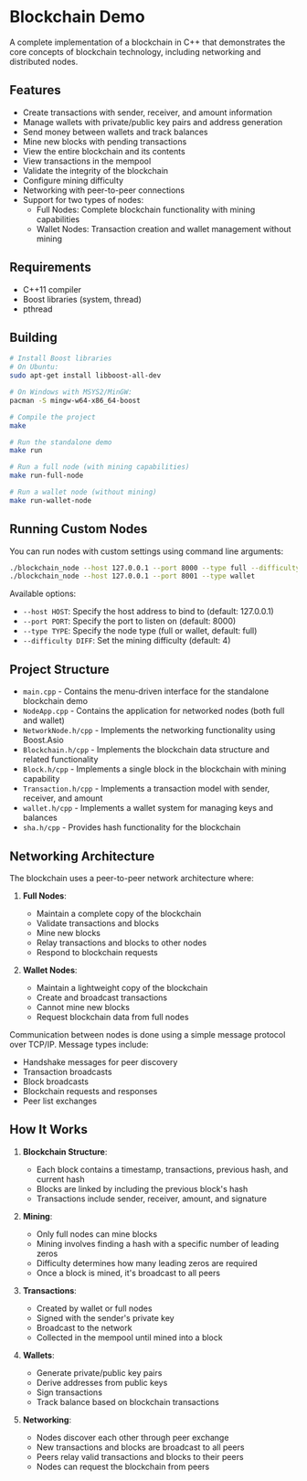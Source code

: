 # Blockchain Demo

A complete implementation of a blockchain in C++ that demonstrates the core concepts of blockchain technology, including networking and distributed nodes.

## Features

- Create transactions with sender, receiver, and amount information
- Manage wallets with private/public key pairs and address generation
- Send money between wallets and track balances
- Mine new blocks with pending transactions
- View the entire blockchain and its contents
- View transactions in the mempool
- Validate the integrity of the blockchain
- Configure mining difficulty
- Networking with peer-to-peer connections
- Support for two types of nodes:
  - Full Nodes: Complete blockchain functionality with mining capabilities
  - Wallet Nodes: Transaction creation and wallet management without mining

## Requirements

- C++11 compiler
- Boost libraries (system, thread)
- pthread

## Building

```bash
# Install Boost libraries
# On Ubuntu:
sudo apt-get install libboost-all-dev

# On Windows with MSYS2/MinGW:
pacman -S mingw-w64-x86_64-boost

# Compile the project
make

# Run the standalone demo
make run

# Run a full node (with mining capabilities)
make run-full-node

# Run a wallet node (without mining)
make run-wallet-node
```

## Running Custom Nodes

You can run nodes with custom settings using command line arguments:

```bash
./blockchain_node --host 127.0.0.1 --port 8000 --type full --difficulty 4
./blockchain_node --host 127.0.0.1 --port 8001 --type wallet
```

Available options:
- `--host HOST`: Specify the host address to bind to (default: 127.0.0.1)
- `--port PORT`: Specify the port to listen on (default: 8000)
- `--type TYPE`: Specify the node type (full or wallet, default: full)
- `--difficulty DIFF`: Set the mining difficulty (default: 4)

## Project Structure

- `main.cpp` - Contains the menu-driven interface for the standalone blockchain demo
- `NodeApp.cpp` - Contains the application for networked nodes (both full and wallet)
- `NetworkNode.h/cpp` - Implements the networking functionality using Boost.Asio
- `Blockchain.h/cpp` - Implements the blockchain data structure and related functionality
- `Block.h/cpp` - Implements a single block in the blockchain with mining capability
- `Transaction.h/cpp` - Implements a transaction model with sender, receiver, and amount
- `wallet.h/cpp` - Implements a wallet system for managing keys and balances
- `sha.h/cpp` - Provides hash functionality for the blockchain

## Networking Architecture

The blockchain uses a peer-to-peer network architecture where:

1. **Full Nodes**:
   - Maintain a complete copy of the blockchain
   - Validate transactions and blocks
   - Mine new blocks
   - Relay transactions and blocks to other nodes
   - Respond to blockchain requests

2. **Wallet Nodes**:
   - Maintain a lightweight copy of the blockchain
   - Create and broadcast transactions
   - Cannot mine new blocks
   - Request blockchain data from full nodes

Communication between nodes is done using a simple message protocol over TCP/IP. Message types include:
- Handshake messages for peer discovery
- Transaction broadcasts
- Block broadcasts
- Blockchain requests and responses
- Peer list exchanges

## How It Works

1. **Blockchain Structure**:
   - Each block contains a timestamp, transactions, previous hash, and current hash
   - Blocks are linked by including the previous block's hash
   - Transactions include sender, receiver, amount, and signature

2. **Mining**:
   - Only full nodes can mine blocks
   - Mining involves finding a hash with a specific number of leading zeros
   - Difficulty determines how many leading zeros are required
   - Once a block is mined, it's broadcast to all peers

3. **Transactions**:
   - Created by wallet or full nodes
   - Signed with the sender's private key
   - Broadcast to the network
   - Collected in the mempool until mined into a block

4. **Wallets**:
   - Generate private/public key pairs
   - Derive addresses from public keys
   - Sign transactions
   - Track balance based on blockchain transactions

5. **Networking**:
   - Nodes discover each other through peer exchange
   - New transactions and blocks are broadcast to all peers
   - Peers relay valid transactions and blocks to their peers
   - Nodes can request the blockchain from peers 
